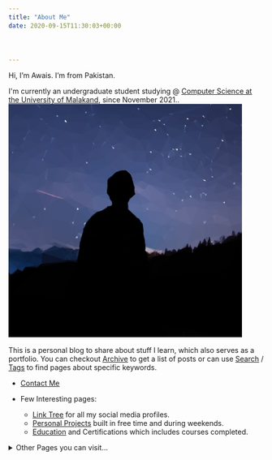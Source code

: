 ```yaml
---
title: "About Me"
date: 2020-09-15T11:30:03+00:00



---
```


Hi, I’m Awais. I’m from Pakistan. 

I'm currently an undergraduate student studying @ [<u>Computer Science at the University of Malakand</u>](http://uom.edu.pk), since November 2021..
![Image](/static/awais.png)

This is a personal blog to share about stuff I learn, which also serves as a portfolio.
You can checkout [<u>Archive</u>](http://awaismustafa.com/archives) to get a list of posts or can use [<u>Search</u>](http://awaismustafa.com/search) / [<u>Tags</u>](http://awaismustafa.com/tags) to find pages about specific keywords.

- [<u>Contact Me</u>](http://awaismustafa.com/contact)

- Few Interesting pages:
    -  [<u>Link Tree</u>](http://awaismustafa.com/links) for all my social media profiles.
    -  [<u>Personal Projects</u>](http://awaismustafa.com/projects) built in free time and during weekends.
    -  [<u>Education</u>](http://awaismustafa.com/blog/certification/) and Certifications which includes courses completed.

<details>
  <summary>Other Pages you can visit...</summary>
  
 - [<u>Favorite Quotes</u>](http://awaismustafa.com/blog/fquotes/)
  
</details>
